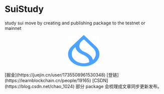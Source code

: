 # SuiStudy
study sui move by creating and publishing package to the testnet or mainnet
<p align="center">
<img src="https://github.com/MystenLabs/sui/blob/main/docs/site/static/img/logo.svg" alt="Logo" width="100" height="100">
</p>
[掘金](https://juejin.cn/user/1735508961530348)
[登链](https://learnblockchain.cn/people/19165)
[CSDN](https://blog.csdn.net/chao_1024)
部分 package 会梳理成文章同步更新发布。
